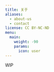 ```yaml
---
title: 关于
aliases:
  - about-us
  - contact
license: CC BY-NC-ND
menu:
  main:
    weight: -90
    params:
      icon: user
---
```


WIP
